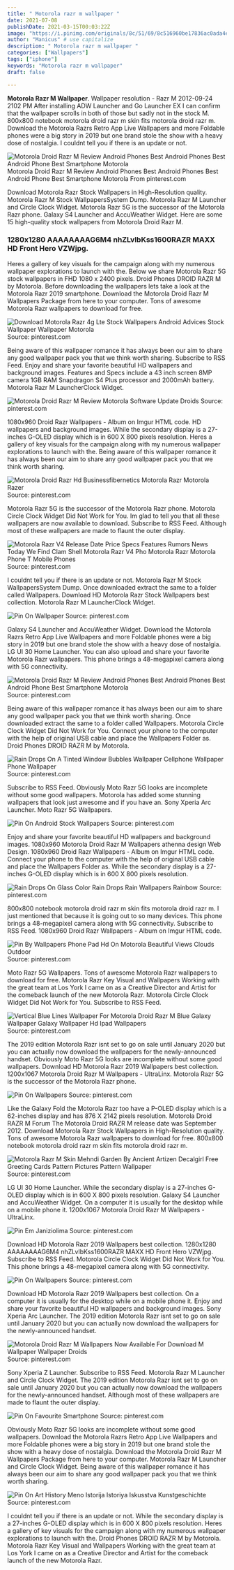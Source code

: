 ```yaml
---
title: " Motorola razr m wallpaper "
date: 2021-07-08
publishDate: 2021-03-15T00:03:22Z
image: "https://i.pinimg.com/originals/8c/51/69/8c516960be17836ac0ada4eaa7b18638.jpg"
author: "Manicus" # use capitalize
description: " Motorola razr m wallpaper "
categories: ["Wallpapers"]
tags: ["iphone"]
keywords: "Motorola razr m wallpaper"
draft: false

---
```



**Motorola Razr M Wallpaper**. Wallpaper resolution - Razr M 2012-09-24 2102 PM After installing ADW Launcher and Go Launcher EX I can confirm that the wallpaper scrolls in both of those but sadly not in the stock M. 800x800 notebook motorola droid razr m skin fits motorola droid razr m. Download the Motorola Razrs Retro App Live Wallpapers and more Foldable phones were a big story in 2019 but one brand stole the show with a heavy dose of nostalgia. I couldnt tell you if there is an update or not.

![Motorola Droid Razr M Review Android Phones Best Android Phones Best Android Phone Best Smartphone Motorola](https://i.pinimg.com/originals/9a/1c/80/9a1c80eaf007a8578c126fbb6478b9ed.jpg "Motorola Droid Razr M Review Android Phones Best Android Phones Best Android Phone Best Smartphone Motorola")
Motorola Droid Razr M Review Android Phones Best Android Phones Best Android Phone Best Smartphone Motorola From pinterest.com


Download Motorola Razr Stock Wallpapers in High-Resolution quality. Motorola Razr M Stock WallpapersSystem Dump. Motorola Razr M Launcher and Circle Clock Widget. Motorola Razr 5G is the successor of the Motorola Razr phone. Galaxy S4 Launcher and AccuWeather Widget. Here are some 15 high-quality stock wallpapers from Motorola Droid Razr M.

### 1280x1280 AAAAAAAAG6M4 nhZLvlbKss1600RAZR MAXX HD Front Hero VZWjpg.

Heres a gallery of key visuals for the campaign along with my numerous wallpaper explorations to launch with the. Below we share Motorola Razr 5G stock wallpapers in FHD 1080 x 2400 pixels. Droid Phones DROID RAZR M by Motorola. Before downloading the wallpapers lets take a look at the Motorola Razr 2019 smartphone. Download the Motorola Droid Razr M Wallpapers Package from here to your computer. Tons of awesome Motorola Razr wallpapers to download for free.


![Download Motorola Razr 4g Lte Stock Wallpapers Android Advices Stock Wallpaper Wallpaper Motorola](https://i.pinimg.com/originals/c6/0f/6d/c60f6d3d19801e0412d504ee92c90dd0.png "Download Motorola Razr 4g Lte Stock Wallpapers Android Advices Stock Wallpaper Wallpaper Motorola")
Source: pinterest.com

Being aware of this wallpaper romance it has always been our aim to share any good wallpaper pack you that we think worth sharing. Subscribe to RSS Feed. Enjoy and share your favorite beautiful HD wallpapers and background images. Features and Specs include a 43 inch screen 8MP camera 1GB RAM Snapdragon S4 Plus processor and 2000mAh battery. Motorola Razr M LauncherClock Widget.

![Motorola Droid Razr M Review Motorola Software Update Droids](https://i.pinimg.com/originals/11/e0/67/11e06734c739cb51e3359536225a2105.jpg "Motorola Droid Razr M Review Motorola Software Update Droids")
Source: pinterest.com

1080x960 Droid Razr Wallpapers - Album on Imgur HTML code. HD wallpapers and background images. While the secondary display is a 27-inches G-OLED display which is in 600 X 800 pixels resolution. Heres a gallery of key visuals for the campaign along with my numerous wallpaper explorations to launch with the. Being aware of this wallpaper romance it has always been our aim to share any good wallpaper pack you that we think worth sharing.

![Motorola Droid Razr Hd Businessfibernetics Motorola Razr Motorola Razer](https://i.pinimg.com/originals/9a/2e/96/9a2e965bc4b24f7e1f8e3a8f52117b8d.jpg "Motorola Droid Razr Hd Businessfibernetics Motorola Razr Motorola Razer")
Source: pinterest.com

Motorola Razr 5G is the successor of the Motorola Razr phone. Motorola Circle Clock Widget Did Not Work for You. Im glad to tell you that all these wallpapers are now available to download. Subscribe to RSS Feed. Although most of these wallpapers are made to flaunt the outer display.

![Motorola Razr V4 Release Date Price Specs Features Rumors News Today We Find Clam Shell Motorola Razr V4 Pho Motorola Razr Motorola Phone T Mobile Phones](https://i.pinimg.com/736x/91/cf/25/91cf257fcb88f77deab7bf49015e1be3.jpg "Motorola Razr V4 Release Date Price Specs Features Rumors News Today We Find Clam Shell Motorola Razr V4 Pho Motorola Razr Motorola Phone T Mobile Phones")
Source: pinterest.com

I couldnt tell you if there is an update or not. Motorola Razr M Stock WallpapersSystem Dump. Once downloaded extract the same to a folder called Wallpapers. Download HD Motorola Razr Stock Wallpapers best collection. Motorola Razr M LauncherClock Widget.

![Pin On Wallpaper](https://i.pinimg.com/originals/b5/3c/cc/b53ccc9e109a15d7f6fa721cd7a7f0e4.jpg "Pin On Wallpaper")
Source: pinterest.com

Galaxy S4 Launcher and AccuWeather Widget. Download the Motorola Razrs Retro App Live Wallpapers and more Foldable phones were a big story in 2019 but one brand stole the show with a heavy dose of nostalgia. LG UI 30 Home Launcher. You can also upload and share your favorite Motorola Razr wallpapers. This phone brings a 48-megapixel camera along with 5G connectivity.

![Motorola Droid Razr M Review Android Phones Best Android Phones Best Android Phone Best Smartphone Motorola](https://i.pinimg.com/originals/9a/1c/80/9a1c80eaf007a8578c126fbb6478b9ed.jpg "Motorola Droid Razr M Review Android Phones Best Android Phones Best Android Phone Best Smartphone Motorola")
Source: pinterest.com

Being aware of this wallpaper romance it has always been our aim to share any good wallpaper pack you that we think worth sharing. Once downloaded extract the same to a folder called Wallpapers. Motorola Circle Clock Widget Did Not Work for You. Connect your phone to the computer with the help of original USB cable and place the Wallpapers Folder as. Droid Phones DROID RAZR M by Motorola.

![Rain Drops On A Tinted Window Bubbles Wallpaper Cellphone Wallpaper Phone Wallpaper](https://i.pinimg.com/originals/00/fa/06/00fa0646adc1e4db4752d91f57bc646e.jpg "Rain Drops On A Tinted Window Bubbles Wallpaper Cellphone Wallpaper Phone Wallpaper")
Source: pinterest.com

Subscribe to RSS Feed. Obviously Moto Razr 5G looks are incomplete without some good wallpapers. Motorola has added some stunning wallpapers that look just awesome and if you have an. Sony Xperia Arc Launcher. Moto Razr 5G Wallpapers.

![Pin On Android Stock Wallpapers](https://i.pinimg.com/originals/04/37/63/043763e31fac19ee1b4f65dacfc5ea88.jpg "Pin On Android Stock Wallpapers")
Source: pinterest.com

Enjoy and share your favorite beautiful HD wallpapers and background images. 1080x960 Motorola Droid Razr M Wallpapers athenna design Web Design. 1080x960 Droid Razr Wallpapers - Album on Imgur HTML code. Connect your phone to the computer with the help of original USB cable and place the Wallpapers Folder as. While the secondary display is a 27-inches G-OLED display which is in 600 X 800 pixels resolution.

![Rain Drops On Glass Color Rain Drops Rain Wallpapers Rainbow](https://i.pinimg.com/originals/f7/44/aa/f744aa73acf32a1a57473f7edb914d86.jpg "Rain Drops On Glass Color Rain Drops Rain Wallpapers Rainbow")
Source: pinterest.com

800x800 notebook motorola droid razr m skin fits motorola droid razr m. I just mentioned that because it is going out to so many devices. This phone brings a 48-megapixel camera along with 5G connectivity. Subscribe to RSS Feed. 1080x960 Droid Razr Wallpapers - Album on Imgur HTML code.

![Pin By Wallpapers Phone Pad Hd On Motorola Beautiful Views Clouds Outdoor](http://www.droid-life.com/wp-content/uploads/2011/11/wallpaper_02_droid_rigor.jpg "Pin By Wallpapers Phone Pad Hd On Motorola Beautiful Views Clouds Outdoor")
Source: pinterest.com

Moto Razr 5G Wallpapers. Tons of awesome Motorola Razr wallpapers to download for free. Motorola Razr Key Visual and Wallpapers Working with the great team at Los York I came on as a Creative Director and Artist for the comeback launch of the new Motorola Razr. Motorola Circle Clock Widget Did Not Work for You. Subscribe to RSS Feed.

![Vertical Blue Lines Wallpaper For Motorola Droid Razr M Blue Galaxy Wallpaper Galaxy Wallpaper Hd Ipad Wallpapers](https://i.pinimg.com/originals/b8/ab/54/b8ab546e974676bf20cae05a45c8bd93.jpg "Vertical Blue Lines Wallpaper For Motorola Droid Razr M Blue Galaxy Wallpaper Galaxy Wallpaper Hd Ipad Wallpapers")
Source: pinterest.com

The 2019 edition Motorola Razr isnt set to go on sale until January 2020 but you can actually now download the wallpapers for the newly-announced handset. Obviously Moto Razr 5G looks are incomplete without some good wallpapers. Download HD Motorola Razr 2019 Wallpapers best collection. 1200x1067 Motorola Droid Razr M Wallpapers - UltraLinx. Motorola Razr 5G is the successor of the Motorola Razr phone.

![Pin On Wallpapers](https://i.pinimg.com/originals/12/ef/8f/12ef8fd39bbe8901bb541534690247ef.jpg "Pin On Wallpapers")
Source: pinterest.com

Like the Galaxy Fold the Motorola Razr too have a P-OLED display which is a 62-inches display and has 876 X 2142 pixels resolution. Motorola Droid RAZR M Forum The Motorola Droid RAZR M release date was September 2012. Download Motorola Razr Stock Wallpapers in High-Resolution quality. Tons of awesome Motorola Razr wallpapers to download for free. 800x800 notebook motorola droid razr m skin fits motorola droid razr m.

![Motorola Razr M Skin Mehndi Garden By Ancient Artizen Decalgirl Free Greeting Cards Pattern Pictures Pattern Wallpaper](https://i.pinimg.com/originals/39/5c/0c/395c0c5c33ff088484b92cfc041c6ba2.jpg "Motorola Razr M Skin Mehndi Garden By Ancient Artizen Decalgirl Free Greeting Cards Pattern Pictures Pattern Wallpaper")
Source: pinterest.com

LG UI 30 Home Launcher. While the secondary display is a 27-inches G-OLED display which is in 600 X 800 pixels resolution. Galaxy S4 Launcher and AccuWeather Widget. On a computer it is usually for the desktop while on a mobile phone it. 1200x1067 Motorola Droid Razr M Wallpapers - UltraLinx.

![Pin Em Janiziolima](https://i.pinimg.com/originals/66/ac/83/66ac8307cb6cb9631243227652213d69.png "Pin Em Janiziolima")
Source: pinterest.com

Download HD Motorola Razr 2019 Wallpapers best collection. 1280x1280 AAAAAAAAG6M4 nhZLvlbKss1600RAZR MAXX HD Front Hero VZWjpg. Subscribe to RSS Feed. Motorola Circle Clock Widget Did Not Work for You. This phone brings a 48-megapixel camera along with 5G connectivity.

![Pin On Wallpapers](https://i.pinimg.com/originals/84/21/16/8421165884b18902e1637372d15a80e0.jpg "Pin On Wallpapers")
Source: pinterest.com

Download HD Motorola Razr 2019 Wallpapers best collection. On a computer it is usually for the desktop while on a mobile phone it. Enjoy and share your favorite beautiful HD wallpapers and background images. Sony Xperia Arc Launcher. The 2019 edition Motorola Razr isnt set to go on sale until January 2020 but you can actually now download the wallpapers for the newly-announced handset.

![Motorola Droid Razr M Wallpapers Now Available For Download M Wallpaper Wallpaper Droids](https://i.pinimg.com/originals/0b/d0/1f/0bd01f1420b5df1f68c1d7edb43b9f4d.jpg "Motorola Droid Razr M Wallpapers Now Available For Download M Wallpaper Wallpaper Droids")
Source: pinterest.com

Sony Xperia Z Launcher. Subscribe to RSS Feed. Motorola Razr M Launcher and Circle Clock Widget. The 2019 edition Motorola Razr isnt set to go on sale until January 2020 but you can actually now download the wallpapers for the newly-announced handset. Although most of these wallpapers are made to flaunt the outer display.

![Pin On Favourite Smartphone](https://i.pinimg.com/736x/52/78/b2/5278b285e7916dd76e466949837f3ef9.jpg "Pin On Favourite Smartphone")
Source: pinterest.com

Obviously Moto Razr 5G looks are incomplete without some good wallpapers. Download the Motorola Razrs Retro App Live Wallpapers and more Foldable phones were a big story in 2019 but one brand stole the show with a heavy dose of nostalgia. Download the Motorola Droid Razr M Wallpapers Package from here to your computer. Motorola Razr M Launcher and Circle Clock Widget. Being aware of this wallpaper romance it has always been our aim to share any good wallpaper pack you that we think worth sharing.

![Pin On Art History Meno Istorija Istoriya Iskusstva Kunstgeschichte](https://i.pinimg.com/originals/8c/51/69/8c516960be17836ac0ada4eaa7b18638.jpg "Pin On Art History Meno Istorija Istoriya Iskusstva Kunstgeschichte")
Source: pinterest.com

I couldnt tell you if there is an update or not. While the secondary display is a 27-inches G-OLED display which is in 600 X 800 pixels resolution. Heres a gallery of key visuals for the campaign along with my numerous wallpaper explorations to launch with the. Droid Phones DROID RAZR M by Motorola. Motorola Razr Key Visual and Wallpapers Working with the great team at Los York I came on as a Creative Director and Artist for the comeback launch of the new Motorola Razr.

